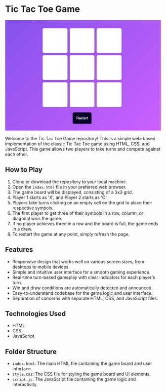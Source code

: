 # Tic Tac Toe Game

![Tic Tac Toe](./images/screenshot.png)

Welcome to the Tic Tac Toe Game repository! This is a simple web-based implementation of the classic Tic Tac Toe game using HTML, CSS, and JavaScript. This game allows two players to take turns and compete against each other.

## How to Play

1. Clone or download the repository to your local machine.
2. Open the `index.html` file in your preferred web browser.
3. The game board will be displayed, consisting of a 3x3 grid.
4. Player 1 starts as 'X', and Player 2 starts as 'O'.
5. Players take turns clicking on an empty cell on the grid to place their respective symbols.
6. The first player to get three of their symbols in a row, column, or diagonal wins the game.
7. If no player achieves three in a row and the board is full, the game ends in a draw.
8. To restart the game at any point, simply refresh the page.

## Features

- Responsive design that works well on various screen sizes, from desktops to mobile devices.
- Simple and intuitive user interface for a smooth gaming experience.
- Real-time turn-based gameplay with clear indicators for each player's turn.
- Win and draw conditions are automatically detected and announced.
- Easy-to-understand codebase for the game logic and user interface.
- Separation of concerns with separate HTML, CSS, and JavaScript files.

## Technologies Used

- HTML
- CSS
- JavaScript

## Folder Structure

- `index.html`: The main HTML file containing the game board and user interface.
- `style.css`: The CSS file for styling the game board and UI elements.
- `script.js`: The JavaScript file containing the game logic and interactivity.